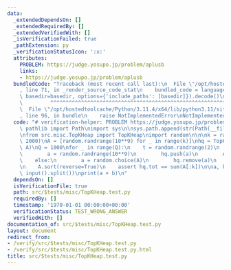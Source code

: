 ```yaml
---
data:
  _extendedDependsOn: []
  _extendedRequiredBy: []
  _extendedVerifiedWith: []
  _isVerificationFailed: true
  _pathExtension: py
  _verificationStatusIcon: ':x:'
  attributes:
    PROBLEM: https://judge.yosupo.jp/problem/aplusb
    links:
    - https://judge.yosupo.jp/problem/aplusb
  bundledCode: "Traceback (most recent call last):\n  File \"/opt/hostedtoolcache/Python/3.11.4/x64/lib/python3.11/site-packages/onlinejudge_verify/documentation/build.py\"\
    , line 71, in _render_source_code_stat\n    bundled_code = language.bundle(stat.path,\
    \ basedir=basedir, options={'include_paths': [basedir]}).decode()\n          \
    \         ^^^^^^^^^^^^^^^^^^^^^^^^^^^^^^^^^^^^^^^^^^^^^^^^^^^^^^^^^^^^^^^^^^^^^^^^^^^^^^^^^\n\
    \  File \"/opt/hostedtoolcache/Python/3.11.4/x64/lib/python3.11/site-packages/onlinejudge_verify/languages/python.py\"\
    , line 96, in bundle\n    raise NotImplementedError\nNotImplementedError\n"
  code: "# verification-helper: PROBLEM https://judge.yosupo.jp/problem/aplusb\nfrom\
    \ pathlib import Path\nimport sys\n\nsys.path.append(str(Path(__file__).resolve().parent.parent.parent.parent))\n\
    \nfrom src.misc.TopKHeap import TopKHeap\nimport random\n\n\nk = random.randrange(1000,\
    \ 2000)\nA = [random.randrange(10**9) for _ in range(k)]\nhq = TopKHeap(k, False,\
    \ A)\nQ = 1000\nfor _ in range(Q):\n    t = random.randrange(2)\n    if t == 0:\n\
    \        a = random.randrange(10**9)\n        hq.push(a)\n        A.append(a)\n\
    \    else:\n        a = random.choice(A)\n        hq.remove(a)\n        A.remove(a)\n\
    \n    A.sort(reverse=True)\n    assert hq.tot == sum(A[:k])\n\na, b = map(int,\
    \ input().split())\nprint(a + b)\n"
  dependsOn: []
  isVerificationFile: true
  path: src/$tests/misc/TopKHeap.test.py
  requiredBy: []
  timestamp: '1970-01-01 00:00:00+00:00'
  verificationStatus: TEST_WRONG_ANSWER
  verifiedWith: []
documentation_of: src/$tests/misc/TopKHeap.test.py
layout: document
redirect_from:
- /verify/src/$tests/misc/TopKHeap.test.py
- /verify/src/$tests/misc/TopKHeap.test.py.html
title: src/$tests/misc/TopKHeap.test.py
---
```

